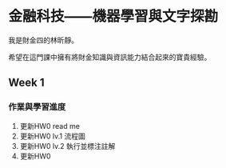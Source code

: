 # 金融科技——機器學習與文字探勘
我是財金四的林昕靜。

希望在這門課中擁有將財金知識與資訊能力結合起來的寶貴經驗。 
## Week 1
### 作業與學習進度
1. 更新HW0 read me
2. 更新HW0 lv.1 流程圖
3. 更新HW0 lv.2 執行並標注註解
4. 更新HW0 